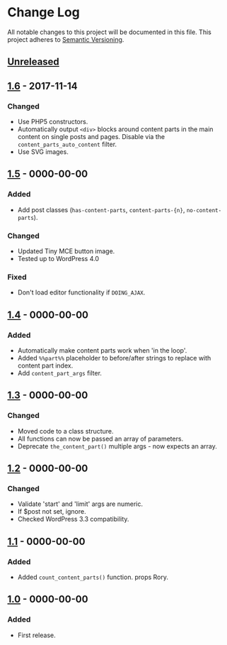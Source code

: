 # Change Log
All notable changes to this project will be documented in this file.
This project adheres to [Semantic Versioning](http://semver.org/).

## [Unreleased]

## [1.6] - 2017-11-14

### Changed

- Use PHP5 constructors.
- Automatically output `<div>` blocks around content parts in the main content on single posts and pages. Disable via the `content_parts_auto_content` filter.
- Use SVG images.

## [1.5] - 0000-00-00

### Added
- Add post classes (`has-content-parts`, `content-parts-{n}`, `no-content-parts`).

### Changed
- Updated Tiny MCE button image.
- Tested up to WordPress 4.0

### Fixed
- Don't load editor functionality if `DOING_AJAX`.

## [1.4] - 0000-00-00

### Added
- Automatically make content parts work when 'in the loop'.
- Added `%%part%%` placeholder to before/after strings to replace with content part index.
- Add `content_part_args` filter.

## [1.3] - 0000-00-00

### Changed
- Moved code to a class structure.
- All functions can now be passed an array of parameters.
- Deprecate `the_content_part()` multiple args - now expects an array.

## [1.2] - 0000-00-00

### Changed
- Validate 'start' and 'limit' args are numeric.
- If $post not set, ignore.
- Checked WordPress 3.3 compatibility.

## [1.1] - 0000-00-00

### Added
- Added `count_content_parts()` function. props Rory.

## [1.0] - 0000-00-00

### Added
- First release.

[Unreleased]: https://github.com/benhuson/content-parts/compare/1.6...HEAD
[1.6]: https://github.com/benhuson/content-parts/compare/1.5...1.6
[1.5]: https://github.com/benhuson/content-parts/compare/1.4...1.5
[1.4]: https://github.com/benhuson/content-parts/compare/1.3...1.4
[1.3]: https://github.com/benhuson/content-parts/compare/1.2...1.3
[1.2]: https://github.com/benhuson/content-parts/compare/1.1...1.2
[1.1]: https://github.com/benhuson/content-parts/compare/1.0...1.1
[1.0]: https://github.com/benhuson/content-parts/tree/1.0
